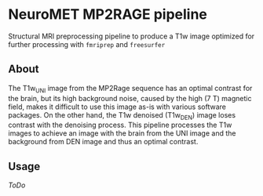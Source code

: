 
# NeuroMET MP2RAGE pipeline
Structural MRI preprocessing pipeline to produce a T1w image optimized for further processing with `fmriprep` and `freesurfer`

## About 

The T1w<sub>UNI</sub> image from the MP2Rage sequence has an optimal contrast for the brain, but its high background noise, caused by the high (7 T) magnetic field, makes it difficult to use this image as-is with various software packages.  On the other hand, the T1w denoised (T1w<sub>DEN</sub>) image loses contrast with the denoising process.
This pipeline processes the T1w images to achieve an image with the brain from the UNI image and the background from DEN image and thus an optimal contrast.

## Usage

*ToDo*
